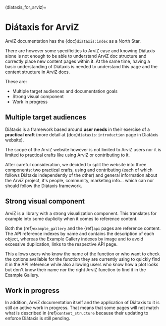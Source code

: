 (diataxis_for_arviz)=
# Diátaxis for ArviZ

ArviZ documentation has the {doc}`diataxis:index` as a North Star.

There are however some specificities to ArviZ case and knowing Diátaxis alone
is not enough to be able to understand ArviZ doc structure and correctly place
new content pages within it.
At the same time, having a basic understanding of Diátaxis is needed to understand
this page and the content structure in ArviZ docs.

These are:

* Multiple target audiences and documentation goals
* Strong visual component
* Work in progress

## Multiple target audiences
Diátaxis is a framework based around **user needs** in their exercise of a
**practical craft** (more detail at {doc}`diataxis:introduction` page in Diatáxis website).

The scope of the ArviZ website however is not limited to ArviZ users nor it is limited to practical
crafts like using ArviZ or contributing to it.

After careful consideration, we decided to split the website into three components:
two practical crafts, using and contributing
(each of which follows Diátaxis independently of the other)
and general information about the ArviZ project,
it's people, community, marketing info...
which can nor should follow the Diátaxis framework.

## Strong visual component
ArviZ is a library with a strong visualization component.
This translates for example into some duplicity when it comes to reference content.

Both the {ref}`example_gallery` and the {ref}`api` pages are reference content.
The API reference indexes by name and contains the description of each object,
whereas the Example Gallery indexes by image and to avoid excessive duplication,
links to the respective API page.

This allows users who know the name of the function or who want to check the options
available for the function they are currently using to quickly find it in the
API reference while also allowing users who know how a plot looks but don't know
their name nor the right ArviZ function to find it in the Example Gallery.

## Work in progress
In addition, ArviZ documentation itself and the application of Diátaxis to it
is still an active work in progress. That means that some pages will not
match what is described in {ref}`content_structure` because their updating to
enforce Diátaxis is still pending.
